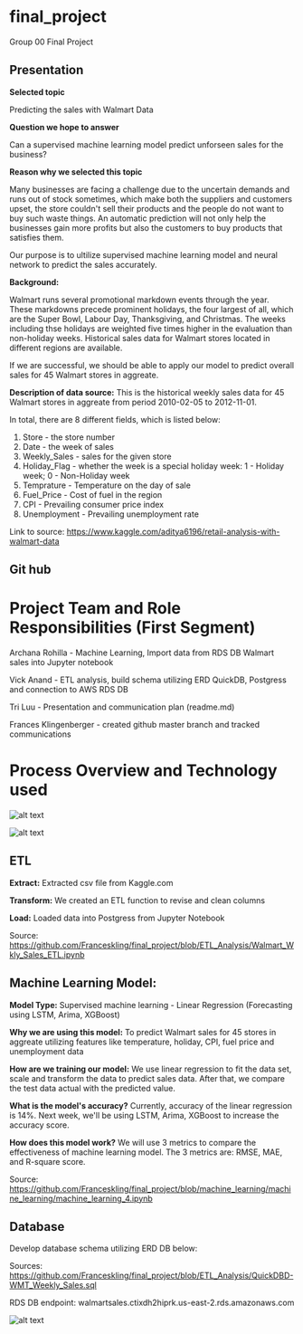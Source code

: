 # final_project
Group 00 Final Project
 



## Presentation

**Selected topic**

Predicting the sales with Walmart Data

**Question we hope to answer**

Can a supervised machine learning model predict unforseen sales for the business?

**Reason why we selected this topic**

Many businesses are facing a challenge due to the uncertain demands and runs out of stock sometimes, which make both the suppliers and customers upset, the store couldn't sell their products and the people do not want to buy such waste things. An automatic prediction will not only help the businesses gain more profits but also the customers to buy products that satisfies them.  

Our purpose is to ultilize supervised machine learning model and neural network to predict the sales accurately. 

**Background:**

Walmart runs several promotional markdown events through the year. These markdowns precede prominent holidays, the four largest of all,
which are the Super Bowl, Labour Day, Thanksgiving, and Christmas. The weeks including thse holidays are weighted five times higher in the evaluation than non-holiday weeks. Historical sales data for Walmart stores located in different regions are available.

If we are successful, we should be able to apply our model to predict overall sales for 45 Walmart stores in aggreate.

**Description of data source:**
This is the historical weekly sales data for 45 Walmart stores in aggreate from period 2010-02-05 to 2012-11-01.

In total, there are 8 different fields, which is listed below:
1. Store - the store number
2. Date - the week of sales
3. Weekly_Sales - sales for the given store
4. Holiday_Flag - whether the week is a special holiday week: 1 - Holiday week; 0 - Non-Holiday week
5. Temprature - Temperature on the day of sale
6. Fuel_Price - Cost of fuel in the region
7. CPI - Prevailing consumer price index
8. Unemployment - Prevailing unemployment rate

Link to source: https://www.kaggle.com/aditya6196/retail-analysis-with-walmart-data
## Git hub

# Project Team and Role Responsibilities (First Segment)

Archana Rohilla - Machine Learning, Import data from RDS DB Walmart sales into Jupyter notebook

Vick Anand - ETL analysis, build schema utilizing ERD QuickDB, Postgress and connection to AWS RDS DB

Tri Luu - Presentation and communication plan (readme.md)

Frances Klingenberger - created github master branch and tracked communications 

# Process Overview and Technology used
![alt text](https://github.com/Franceskling/final_project/blob/master/ProcessFlow.png)


![alt text](https://github.com/Franceskling/final_project/blob/master/Communication%20Plan.png)



## ETL

**Extract:** Extracted csv file from Kaggle.com 

**Transform:** We created an ETL function to revise and clean columns

**Load:** Loaded data into Postgress from Jupyter Notebook

Source: https://github.com/Franceskling/final_project/blob/ETL_Analysis/Walmart_Wkly_Sales_ETL.ipynb

## Machine Learning Model:

**Model Type:**
Supervised machine learning - Linear Regression (Forecasting using LSTM, Arima, XGBoost)

**Why we are using this model:**
To predict Walmart sales for 45 stores in aggreate utilizing features like temperature, holiday, CPI, fuel price and unemployment data

**How are we training our model:**
We use linear regression to fit the data set, scale and transform the data to predict sales data. After that, we compare the test data actual with the predicted value. 

**What is the model's accuracy?**
Currently, accuracy of the linear regression is 14%. Next week, we'll be using LSTM, Arima, XGBoost to increase the accuracy score.

**How does this model work?**
We will use 3 metrics to compare the effectiveness of machine learning model. The 3 metrics are: RMSE, MAE, and R-square score. 

Source: https://github.com/Franceskling/final_project/blob/machine_learning/machine_learning/machine_learning_4.ipynb

## Database
Develop database schema utilizing ERD DB below:

Sources: https://github.com/Franceskling/final_project/blob/ETL_Analysis/QuickDBD-WMT_Weekly_Sales.sql

RDS DB endpoint: walmartsales.ctixdh2hiprk.us-east-2.rds.amazonaws.com

![alt text](https://github.com/Franceskling/final_project/blob/master/databsae_QBD.PNG)

